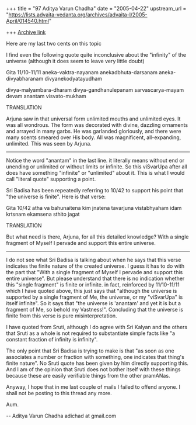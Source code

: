 +++
title = "97 Aditya Varun Chadha"
date = "2005-04-22"
upstream_url = "https://lists.advaita-vedanta.org/archives/advaita-l/2005-April/014540.html"

+++
[Archive link](https://lists.advaita-vedanta.org/archives/advaita-l/2005-April/014540.html)

Here are my last two cents on this topic

I find even the following quote quite inconclusive about the
"infinity" of the universe (although it does seem to leave very little
doubt)

Gita 11/10-11/11
aneka-vaktra-nayanam 
anekadbhuta-darsanam 
aneka-divyabharanam 
divyanekodyatayudham

divya-malyambara-dharam 
divya-gandhanulepanam 
sarvascarya-mayam devam 
anantam visvato-mukham

TRANSLATION 

Arjuna saw in that universal form unlimited mouths and unlimited eyes.
It was all wondrous. The form was decorated with divine, dazzling
ornaments and arrayed in many garbs. He was garlanded gloriously, and
there were many scents smeared over His body. All was magnificent,
all-expanding, unlimited. This was seen by Arjuna.
________

Notice the word "anantam" in the last line. it literally means without
end or unending or unlimited or without limits or infinite. So this
viSvarUpa after all does have something "infinite" or "unlimited"
about it. This is what I would call "literal quote" supporting a
point.

Sri Badisa has been repeatedly referring to 10/42 to support his point
that "the universe is finite". Here is that verse:

Gita 10/42
atha va bahunaitena 
kim jnatena tavarjuna 
vistabhyaham idam krtsnam 
ekamsena sthito jagat

TRANSLATION 

But what need is there, Arjuna, for all this detailed knowledge? With
a single fragment of Myself I pervade and support this entire
universe.
____

I do not see what Sri Badisa is talking about when he says that this
verse indicates the finite nature of the created universe. I guess it
has to do with the part that "With a single fragment of Myself I
pervade and support this entire universe". But please understand that
there is no indication whether this "single fragment" is finite or
infinite. in fact, reinforced by 11/10-11/11 which I have quoted
above, this just says that "although the universe is supported by a
single fragment of Me, the universe, or my "viSvarUpa" is itself
infinite". So it says that "the universe is 'anantam' and yet it is
but a fragment of Me, so behold my Vastness!". Concluding that the
universe is finite from this verse is pure misinterpretation.

I have quoted from Sruti, although I do agree with Sri Kalyan and the
others that Sruti as a whole is not required to substantiate simple
facts like "a constant fraction of infinity is infinity".

The only point that Sri Badisa is trying to make is that "as soon as
one associates a number or fraction with something, one indicates that
thing's finite nature". No Sruti quote has been given by him directly
supporting this. And I am of the opinion that Sruti does not bother
itself with these things because these are easily verifiable things
from the other pramANas.

Anyway, I hope that in me last couple of mails I failed to offend
anyone. I shall not be posting to this thread any more.

Aum.

-- 
Aditya Varun Chadha
adichad at gmail.com

